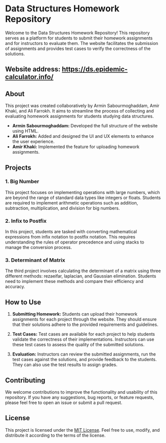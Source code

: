 # Data Structures Homework Repository

Welcome to the Data Structures Homework Repository! This repository serves as a platform for students to submit their homework assignments and for instructors to evaluate them. The website facilitates the submission of assignments and provides test cases to verify the correctness of the solutions.

## Website address: https://ds.epidemic-calculator.info/

## About

This project was created collaboratively by Armin Sabourmoghaddam, Amir Khaki, and Ali Farrokh. It aims to streamline the process of collecting and evaluating homework assignments for students studying data structures.

- **Armin Sabourmoghaddam:** Developed the full structure of the website using HTML.
- **Ali Farrokh:** Added and designed the UI and UX elements to enhance the user experience.
- **Amir Khaki:** Implemented the feature for uploading homework assignments.

## Projects

### 1. Big Number

This project focuses on implementing operations with large numbers, which are beyond the range of standard data types like integers or floats. Students are required to implement arithmetic operations such as addition, subtraction, multiplication, and division for big numbers.

### 2. Infix to Postfix

In this project, students are tasked with converting mathematical expressions from infix notation to postfix notation. This requires understanding the rules of operator precedence and using stacks to manage the conversion process.

### 3. Determinant of Matrix

The third project involves calculating the determinant of a matrix using three different methods: rezaeifar, laplacian, and Gaussian elimination. Students need to implement these methods and compare their efficiency and accuracy.

## How to Use

1. **Submitting Homework:** Students can upload their homework assignments for each project through the website. They should ensure that their solutions adhere to the provided requirements and guidelines.

2. **Test Cases:** Test cases are available for each project to help students validate the correctness of their implementations. Instructors can use these test cases to assess the quality of the submitted solutions.

3. **Evaluation:** Instructors can review the submitted assignments, run the test cases against the solutions, and provide feedback to the students. They can also use the test results to assign grades.

## Contributing

We welcome contributions to improve the functionality and usability of this repository. If you have any suggestions, bug reports, or feature requests, please feel free to open an issue or submit a pull request.

## License

This project is licensed under the [MIT License](LICENSE). Feel free to use, modify, and distribute it according to the terms of the license.
